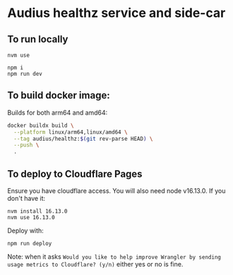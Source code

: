 # Audius healthz service and side-car
## To run locally

```
nvm use

npm i
npm run dev
```

## To build docker image:

Builds for both arm64 and amd64:

```bash
docker buildx build \
  --platform linux/arm64,linux/amd64 \
  --tag audius/healthz:$(git rev-parse HEAD) \
  --push \
  .
```

## To deploy to Cloudflare Pages

Ensure you have cloudflare access.
You will also need node v16.13.0.
If you don't have it:

```
nvm install 16.13.0
nvm use 16.13.0
```

Deploy with:

```
npm run deploy
```

Note: when it asks `Would you like to help improve Wrangler by sending usage metrics to Cloudflare? (y/n)` either yes or no is fine.
